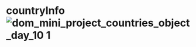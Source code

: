 # countryInfo![dom_mini_project_countries_object_day_10 1](https://user-images.githubusercontent.com/72727831/188480869-d674af1c-fee9-4954-a0b0-a168426aea6c.gif)
